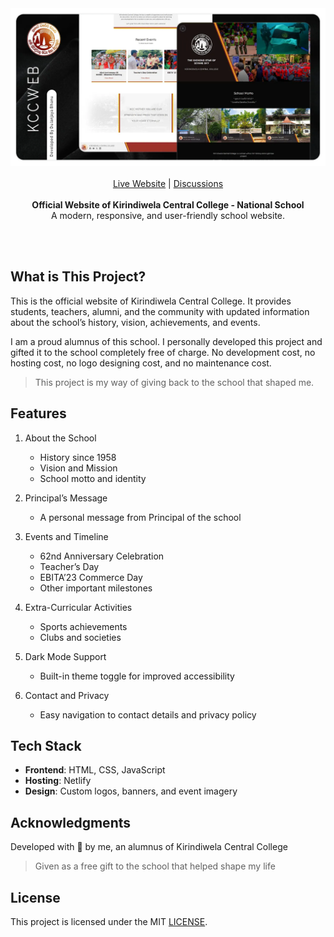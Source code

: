 <div align="center">
    <img alt="Kirindiwela Central College Banner" src="doc_assets/main_poster.webp"/>
</div>

<br/>

<div align="center">
    <a href="https://kccn.netlify.app">Live Website</a> |
    <a href="https://github.com/dulanjayabhanu/MediNote/discussions">Discussions</a>
</div>

<br/>

<div align="center">
    <strong>Official Website of Kirindiwela Central College - National School</strong>
    <br>
    A modern, responsive, and user-friendly school website.
</div>

<br><br>

## What is This Project?

This is the official website of Kirindiwela Central College. It provides students, teachers, alumni, and the community with updated information about the school’s history, vision, achievements, and events.  

I am a proud alumnus of this school. I personally developed this project and gifted it to the school completely free of charge. No development cost, no hosting cost, no logo designing cost, and no maintenance cost.  

> This project is my way of giving back to the school that shaped me.

## Features

1. About the School
    - History since 1958  
    - Vision and Mission  
    - School motto and identity  

2. Principal’s Message  
    - A personal message from Principal of the school  

3. Events and Timeline  
    - 62nd Anniversary Celebration  
    - Teacher’s Day  
    - EBITA’23 Commerce Day  
    - Other important milestones  

4. Extra-Curricular Activities  
    - Sports achievements  
    - Clubs and societies  

5. Dark Mode Support  
    - Built-in theme toggle for improved accessibility  

6. Contact and Privacy  
    - Easy navigation to contact details and privacy policy  

## Tech Stack
- **Frontend**: HTML, CSS, JavaScript
- **Hosting**: Netlify
- **Design**: Custom logos, banners, and event imagery  

## Acknowledgments

Developed with 🧡 by me, an alumnus of Kirindiwela Central College

> Given as a free gift to the school that helped shape my life

## License

This project is licensed under the MIT [LICENSE](https://github.com/dulanjayabhanu/KccWeb/blob/main/LICENSE).
